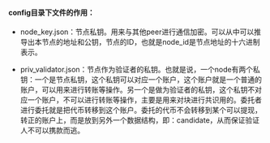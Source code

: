 #### config目录下文件的作用：

* node_key.json：节点私钥。用来与其他peer进行通信加密。可以从中可以推导出本节点的地址和公钥，节点的ID，也就是node_id是节点地址的十六进制表示。

* priv_validator.json：节点作为验证者的私钥。也就是说，一个node有两个私钥：一个是节点私钥，这个私钥可以对应一个账户，这个账户就是一个普通的账户，可以用来进行转账等操作。另一个是做为验证者的私钥，这个私钥不对应一个账户，不可以进行转账等操作，主要是用来对块进行共识用的。委托者进行委托就是把代币转移到这个账户。委托的代币不会转移到某个可以提现，转正的账户上，而是放到另外一个数据结构，即：candidate，从而保证验证人不可以携款而逃。

